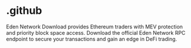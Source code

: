 # .github
Eden Network Download provides Ethereum traders with MEV protection and priority block space access. Download the official Eden Network RPC endpoint to secure your transactions and gain an edge in DeFi trading.

